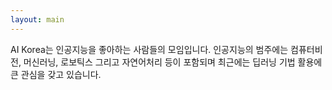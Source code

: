 ```yaml
---
layout: main
---
```


AI Korea는 인공지능을 좋아하는 사람들의 모임입니다.
인공지능의 범주에는 컴퓨터비전, 머신러닝, 로보틱스 그리고 자연어처리 등이 포함되며
최근에는 딥러닝 기법 활용에 큰 관심을 갖고 있습니다.
